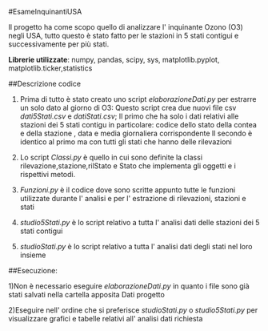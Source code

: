 #EsameInquinantiUSA


Il progetto ha come scopo quello di analizzare l' inquinante Ozono (O3) negli USA, tutto questo è stato fatto per le stazioni in 5 stati contigui e successivamente per più stati. 

**Librerie utilizzate**: numpy, pandas, scipy, sys, matplotlib.pyplot, matplotlib.ticker,statistics

##Descrizione codice

1) Prima di tutto è stato creato uno script *elaborazioneDati.py* per estrarre un solo dato al giorno di O3:
Questo script crea due nuovi file csv  *dati5Stati.csv* e *datiStati.csv*; Il primo che ha solo i dati relativi alle stazioni dei 5 stati contigu in particolare: codice dello stato della contea e della stazione , data e media giornaliera corrispondente
Il secondo è identico al primo ma con tutti gli stati che hanno delle rilevazioni

2) Lo script *Classi.py* è quello in cui sono definite la classi rilevazione,stazione,rilStato e Stato che implementa gli oggetti e i rispettivi metodi.

3) *Funzioni.py* è  il codice dove sono scritte appunto tutte le funzioni utilizzate durante l' analisi e per l' estrazione di rilevazioni, stazioni e stati 

4) *studio5Stati.py* è lo script relativo a tutta l' analisi dati delle stazioni dei 5 stati contigui

5) *studioStati.py* è lo script relativo a tutta l' analisi dati degli stati nel loro insieme

##Esecuzione:

1)Non è necessario eseguire *elaborazioneDati.py* in quanto i file sono già stati salvati nella cartella apposita Dati progetto

2)Eseguire nell' ordine che si preferisce *studioStati.py* o *studio5Stati.py* per visualizzare grafici e tabelle relativi all' analisi dati richiesta
